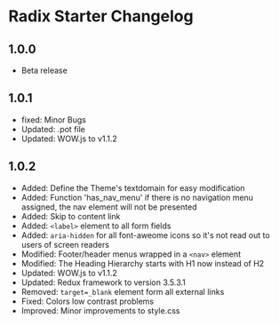 # Radix Starter Changelog

## 1.0.0
* Beta release

## 1.0.1
* fixed: Minor Bugs 
* Updated: .pot file
* Updated: WOW.js to v1.1.2

## 1.0.2
* Added: Define the Theme's textdomain for easy modification
* Added: Function 'has_nav_menu' if there is no navigation menu assigned, the nav element will not be presented
* Added: Skip to content link
* Added: `<label>` element to all form fields
* Added: `aria-hidden` for all font-aweome icons so it's not read out to users of screen readers
* Modified: Footer/header menus wrapped in a `<nav>` element
* Modified: The Heading Hierarchy starts with H1 now instead of H2
* Updated: WOW.js to v1.1.2
* Updated: Redux framework to version 3.5.3.1
* Removed: `target=_blank` element form all external links
* Fixed: Colors low contrast problems
* Improved: Minor improvements to style.css 
